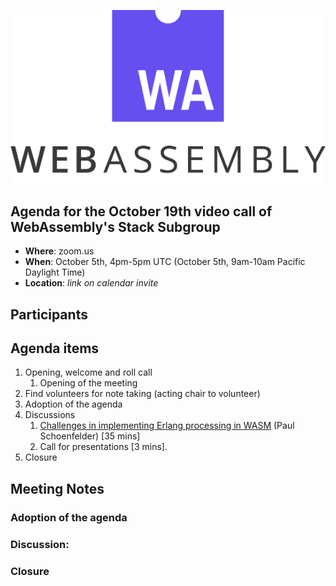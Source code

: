 ![WebAssembly logo](/images/WebAssembly.png)

## Agenda for the October 19th video call of WebAssembly's Stack Subgroup

- **Where**: zoom.us
- **When**: October 5th, 4pm-5pm UTC (October 5th, 9am-10am Pacific Daylight Time)
- **Location**: *link on calendar invite*


## Participants



## Agenda items

1. Opening, welcome and roll call
    1. Opening of the meeting
1. Find volunteers for note taking (acting chair to volunteer)
1. Adoption of the agenda
1. Discussions
   1. [Challenges in implementing Erlang processing in WASM]() (Paul Schoenfelder) [35 mins]
   1. Call for presentations [3 mins].
1. Closure

## Meeting Notes

### Adoption of the agenda

### Discussion:


### Closure
